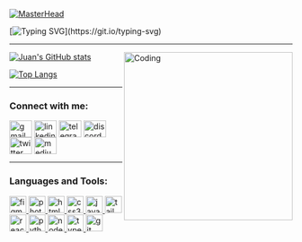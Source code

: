 [![MasterHead](https://user-images.githubusercontent.com/113949476/211379100-16230765-3fe3-4819-9b7e-b35f0175bdb1.png)](https://github.com/juansilvadesign)

[![Typing SVG](https://readme-typing-svg.herokuapp.com?font=Rajdhani&pause=1000&color=9745F5&multiline=true&width=435&height=90&lines=Welcome+to+my+profile%2C;My+name+is+Juan+Pablo%2C+I'm+20yo%2C;I'm+from+Rio+de+Janeiro%2C+Brazil.)](https://git.io/typing-svg)

---

<img align="right" alt="Coding" width="300" src="https://user-images.githubusercontent.com/113949476/211379383-3589960a-8722-4e32-91b4-c5acbc0771fd.svg">

[![Juan's GitHub stats](https://github-readme-stats.vercel.app/api?username=juansilvadesign&show_icons=true&theme=midnight-purple)](https://github.com/anuraghazra/github-readme-stats)

[![Top Langs](https://github-readme-stats.vercel.app/api/top-langs/?username=juansilvadesign&layout=compact&theme=midnight-purple)](https://github.com/anuraghazra/github-readme-stats)

<!--
[![Discord Presence](https://lanyard.cnrad.dev/api/1418278686498754655)](https://discord.com/users/1418278686498754655)
-->










---

<h3 align="left">Connect with me:</h3>
<p align="left">
<a href="mailto:jaypy.uxdesign@gmail.com" target="blank"><img align="center" src="https://user-images.githubusercontent.com/113949476/211393753-1ed05290-a60e-4a1c-8618-520035e885dd.svg" alt="gmail" height="30" width="40" /></a>
<a href="https://www.linkedin.com/in/jaypy/" target="blank"><img align="center" src="https://cdn.jsdelivr.net/gh/devicons/devicon/icons/linkedin/linkedin-original.svg" alt="linkedin" height="30" width="40" /></a>
<a href="https://t.me/jaypy06" target="blank"><img align="center" src="https://upload.wikimedia.org/wikipedia/commons/8/82/Telegram_logo.svg" alt="telegram" height="30" width="40" /></a>
<a href="https://discordapp.com/users/908604345992491018" target="blank"><img align="center" src="https://user-images.githubusercontent.com/113949476/211386675-33e1a066-6e5f-4c02-90e5-519f481604a6.svg" alt="discord" height="30" width="40" /></a>
<a href="https://twitter.com/Juan_UXDesigner" target="blank"><img align="center" src="https://cdn.jsdelivr.net/gh/devicons/devicon/icons/twitter/twitter-original.svg" alt="twitter" height="30" width="40" /></a>
<a href="https://medium.com/@JuanPablo." target="blank"><img align="center" src="https://www.svgrepo.com/show/354057/medium-icon.svg" alt="medium" height="30" width="40" /></a>
  <!--
<a href="https://twitter.com/Juan_UXDesigner" target="blank"><img align="center" src="https://cdn.jsdelivr.net/npm/simple-icons@3.0.1/icons/twitter.svg" alt="" height="30" width="40" /></a>
<a href="https://www.linkedin.com/in/jaypy/" target="blank"><img align="center" src="https://cdn.jsdelivr.net/npm/simple-icons@3.0.1/icons/linkedin.svg" alt="" height="30" width="40" /></a>
<a href="your link" target="blank"><img align="center" src="https://cdn.jsdelivr.net/npm/simple-icons@3.0.1/icons/instagram.svg" alt="" height="30" width="40" /></a>
<a href="your link" target="blank"><img align="center" src="https://cdn.jsdelivr.net/npm/simple-icons@3.0.1/icons/youtube.svg" alt="" height="30" width="40" /></a>
<a href="https://www.linux.org/" target="_blank"> <img src="https://cdn.jsdelivr.net/gh/devicons/devicon/icons/linux/linux-original.svg" alt="linux" width="30" height="30"/> </a>
  -->
</p>

---

<h3 align="left">Languages and Tools:</h3>
<p align="left">
    <!--
  <a href="https://www.cprogramming.com/" target="_blank"> <img src="https://devicons.github.io/devicon/devicon.git/icons/c/c-original.svg" alt="c" width="40" height="40"/> </a>
  <a href="https://www.w3schools.com/cpp/" target="_blank"> <img src="https://devicons.github.io/devicon/devicon.git/icons/cplusplus/cplusplus-original.svg" alt="cplusplus" width="40" height="40"/> </a>
  <a href="https://flutter.dev" target="_blank"> <img src="https://www.vectorlogo.zone/logos/flutterio/flutterio-icon.svg" alt="flutter" width="40" height="40"/> </a>
    -->
  <a href="https://www.figma.com/" target="_blank"> <img src="https://www.vectorlogo.zone/logos/figma/figma-icon.svg" alt="figma" width="30" height="30"/> </a>
  <a href="https://www.photoshop.com/en" target="_blank"> <img src="https://upload.wikimedia.org/wikipedia/commons/thumb/a/af/Adobe_Photoshop_CC_icon.svg/512px-Adobe_Photoshop_CC_icon.svg.png?20200616073617" alt="photoshop" width="30" height="30"/> </a>
  <a href="https://www.w3.org/html/" target="_blank"> <img src="https://cdn.jsdelivr.net/gh/devicons/devicon/icons/html5/html5-original.svg" alt="html5" width="30" height="30"/> </a>
  <a href="https://www.w3schools.com/css/" target="_blank"> <img src="https://cdn.jsdelivr.net/gh/devicons/devicon/icons/css3/css3-original.svg" alt="css3" width="30" height="30"/> </a>
  <a href="https://www.w3schools.com/js/" target="_blank"> <img src="https://cdn.jsdelivr.net/gh/devicons/devicon/icons/javascript/javascript-original.svg" alt="javascript" width="30" height="30"/> </a>
  <a href="https://tailwindcss.com" target="_blank"> <img src="https://cdn.jsdelivr.net/gh/devicons/devicon/icons/tailwindcss/tailwindcss-original.svg" alt="tailwindcss" width="30" height="30"/> </a>
  <a href="https://reactjs.org/" target="_blank"> <img src="https://cdn.jsdelivr.net/gh/devicons/devicon/icons/react/react-original.svg" alt="react" width="30" height="30"/> </a>
  <a href="https://www.python.org" target="_blank"> <img src="https://cdn.jsdelivr.net/gh/devicons/devicon/icons/python/python-original.svg" alt="python" width="30" height="30"/> </a>
  <a href="https://nodejs.org" target="_blank"> <img src="https://cdn.jsdelivr.net/gh/devicons/devicon/icons/nodejs/nodejs-original.svg" alt="nodejs" width="30" height="30"/> </a>
  <a href="https://www.typescriptlang.org/" target="_blank"> <img src="https://cdn.jsdelivr.net/gh/devicons/devicon/icons/typescript/typescript-original.svg" alt="typescript" width="30" height="30"/> </a>
  <a href="https://git-scm.com/" target="_blank"> <img src="https://www.vectorlogo.zone/logos/git-scm/git-scm-icon.svg" alt="git" width="30" height="30"/> </a>
</p>
